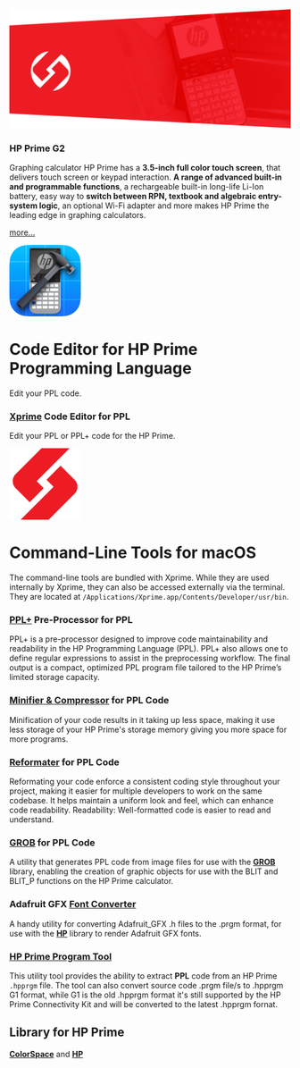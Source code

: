 <img src="https://raw.githubusercontent.com/Insoft-UK/PrimeSDK/main/assets/hp-prime.png" />

### HP Prime G2

Graphing calculator HP Prime has a **3.5-inch full color touch screen**, that delivers touch screen or keypad interaction. **A range of advanced built-in and programmable functions**, a rechargeable built-in long-life Li-Ion battery, easy way to **switch between RPN, textbook and algebraic entry-system logic**, an optional Wi-Fi adapter and more makes HP Prime the leading edge in graphing calculators.

<a href="https://www.moravia.education/en/id/72-hp-prime-g2">more...</a>

<img src="https://github.com/Insoft-UK/PrimeSDK/blob/main/Xcode/Xprime/Assets.xcassets/AppIcon.appiconset/256pt@2x.png?raw=true" width="128" />

# Code Editor for HP Prime Programming Language
Edit your PPL code.

### <a href="https://github.com/Insoft-UK/PrimeSDK/blob/main/Xprime/README.md">Xprime</a> Code Editor for PPL
Edit your PPL or PPL+ code for the HP Prime.


<img src="https://raw.githubusercontent.com/Insoft-UK/Insoft-UK/main/assets/silhouette-logo.svg" style="width: 128px" />

# Command-Line Tools for macOS
The command-line tools are bundled with Xprime. While they are used internally by Xprime, they can also be accessed externally via the terminal. They are located at `/Applications/Xprime.app/Contents/Developer/usr/bin`.

### <a href="https://github.com/Insoft-UK/PrimePlus/tree/main/README.md">PPL+</a> Pre-Processor for PPL
PPL+ is a pre-processor designed to improve code maintainability and readability in the HP Programming Language (PPL). PPL+ also allows one to define regular expressions to assist in the preprocessing workflow. The final output is a compact, optimized PPL program file tailored to the HP Prime’s limited storage capacity.

### <a href="https://github.com/Insoft-UK/PPL-Minifier/tree/main/README.md">Minifier & Compressor</a> for PPL Code
Minification of your code results in it taking up less space, making it use less storage of your HP Prime's storage memory giving you more space for more programs.

### <a href="https://github.com/Insoft-UK/PPL-Reformat/tree/main/README.md">Reformater</a> for PPL Code
Reformating your code enforce a consistent coding style throughout your project, making it easier for multiple developers to work on the same codebase. It helps maintain a uniform look and feel, which can enhance code readability. Readability: Well-formatted code is easier to read and understand.

### <a href="https://github.com/Insoft-UK/GROB/tree/main/README.md">GROB</a> for PPL Code
A utility that generates PPL code from image files for use with the **<a href="https://raw.githubusercontent.com/Insoft-UK/PrimeSDK/main/Xcode/Developer/usr/hpprgm/GROB.hpprgm">GROB</a>** library, enabling the creation of graphic objects for use with the BLIT and BLIT_P functions on the HP Prime calculator.

### Adafruit GFX <a href="https://github.com/Insoft-UK/PPL-Font/tree/main/README.md">Font Converter</a>
A handy utility for converting Adafruit_GFX .h files to the .prgm format, for use with the **<a href="https://raw.githubusercontent.com/Insoft-UK/PrimeSDK/main/Xcode/Developer/usr/hpprgm/HP.hpprgm">HP</a>** library to render Adafruit GFX fonts.

### <a href="https://github.com/Insoft-UK/hpprgm/tree/main/README.md">HP Prime Program Tool</a>
This utility tool provides the ability to extract **PPL** code from an HP Prime `.hpprgm` file.  The tool can also convert source code .prgm file/s to .hpprgm G1 format, while G1 is the old .hpprgm format it's still supported by the HP Prime Connectivity Kit and will be converted to the latest .hpprgm fornat.

## Library for HP Prime
**<a href="https://raw.githubusercontent.com/Insoft-UK/PrimeSDK/main/Xcode/Developer/usr/hpprgm/ColorSpace.hpprgm">ColorSpace</a>** and **<a href="https://raw.githubusercontent.com/Insoft-UK/PrimeSDK/main/Xcode/Developer/usr/hpprgm/HP.hpprgm">HP</a>**
